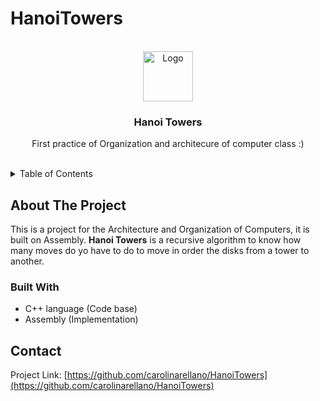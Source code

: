# HanoiTowers

<br/>
<div align="center">
  <a href="https://github.com/carolinarellano/HanoiTowers">
    <img src="https://i.pinimg.com/564x/13/a9/f5/13a9f50ae42436d9c20f1d81c7eb84c8.jpg" alt="Logo" width="80" height="80">
  </a>

<h3 align="center">Hanoi Towers</h3>

  <p align="center">
    First practice of Organization and architecure of computer class :)
    <br/>
    <br/>
    </p>
</div>



<!-- TABLE OF CONTENTS -->
<details>
  <summary>Table of Contents</summary>
  <ol>
    <li>
      <a href="#about-the-project">About The Project</a>
      <ul>
        <li><a href="#built-with">Built With</a></li>
      </ul>
      <li><a href="#license">License</a></li>
      <li><a href="#contact">Contact</a></li>
  </ol>
</details>



<!-- ABOUT THE PROJECT -->
## About The Project

This is a project for the Architecture and Organization of Computers, it is built on Assembly.
**Hanoi Towers** is a recursive algorithm to know how many moves do yo have to do to move in order the disks from a tower to another.


### Built With

* C++ language (Code base)
* Assembly (Implementation)

<!-- CONTACT -->
## Contact
Project Link: [https://github.com/carolinarellano/HanoiTowers](https://github.com/carolinarellano/HanoiTowers)
